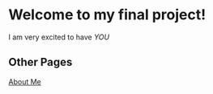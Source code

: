 # Welcome to my final project!

I am very excited to have *YOU*

## Other Pages
[About Me](AboutMe.md)
